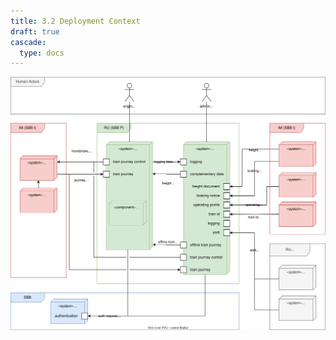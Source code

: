 ```yaml
---
title: 3.2 Deployment Context
draft: true
cascade:
  type: docs
---
```


![deployment_context.drawio.svg](deployment_context.drawio.svg)
